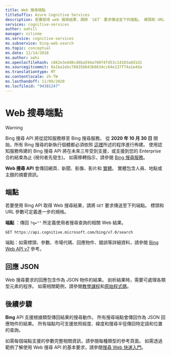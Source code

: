 ```yaml
---
title: Web 搜尋端點
titleSuffix: Azure Cognitive Services
description: 若要取得 web 搜尋結果，請將 `GET` 要求傳送至下列端點。 標頭和 URL 參數可定義進一步的規格。
services: cognitive-services
author: aahill
manager: nitinme
ms.service: cognitive-services
ms.subservice: bing-web-search
ms.topic: conceptual
ms.date: 11/14/2018
ms.author: aahi
ms.openlocfilehash: c882e3e4d0cd6ba594a700f4fd53c14103a8d1d1
ms.sourcegitcommit: 8a1ba1ebc76635b643b6634cc64e137f74a1e4da
ms.translationtype: MT
ms.contentlocale: zh-TW
ms.lasthandoff: 11/09/2020
ms.locfileid: "94381247"
---
```

# <a name="web-search-endpoint"></a>Web 搜尋端點

> [!WARNING]
> Bing 搜尋 API 將從認知服務移至 Bing 搜尋服務。 從 **2020 年 10 月 30 日** 開始，所有 Bing 搜尋的新執行個體都必須依照 [這裡](/bing/search-apis/bing-web-search/create-bing-search-service-resource)所述的程序進行佈建。
> 使用認知服務佈建的 Bing 搜尋 API 將在未來三年受到支援，或支援到您的 Enterprise 合約結束為止 (視何者先發生)。
> 如需移轉指示，請參閱 [Bing 搜尋服務](/bing/search-apis/bing-web-search/create-bing-search-service-resource)。

**Web 搜尋 API** 會傳回網頁、新聞、影像、影片和 [實體](../bing-entities-search/overview.md)。 實體包含人員、地點或主題的摘要資訊。

## <a name="endpoint"></a>端點

若要使用 Bing API 取得 Web 搜尋結果，請將 `GET` 要求傳送至下列端點。 標頭和 URL 參數可定義進一步的規格。

**端點** ：傳回 `?q=""` 所定義使用者搜尋查詢的相關 Web 結果。

```http
GET https://api.cognitive.microsoft.com/bing/v7.0/search
```

端點：如需標頭、參數、市場代碼、回應物件、錯誤等詳細資料，請參閱 [Bing Web API v7](/rest/api/cognitiveservices-bingsearch/bing-web-api-v7-reference) 參考。

## <a name="response-json"></a>回應 JSON

Web 搜尋要求的回應包含作為 JSON 物件的結果。 剖析結果時，需要可處理各類型元素的程序。 如需相關範例，請參閱[教學課程](./tutorial-bing-web-search-single-page-app.md)和[原始程式碼](https://github.com/Azure-Samples/cognitive-services-REST-api-samples/tree/master/Tutorials/Bing-Web-Search)。

## <a name="next-steps"></a>後續步驟

**Bing** API 支援根據類型傳回結果的搜尋動作。 所有搜尋端點會傳回作為 JSON 回應物件的結果。  所有端點均可支援依照經度、緯度和搜尋半徑傳回特定語和位置的查詢。

如需每個端點支援的參數完整相關資訊，請參閱每種類型的參考頁面。
如需透過範例了解使用 Web 搜尋 API 的基本要求，請參閱[搜尋 Web 快速入門](./overview.md)。